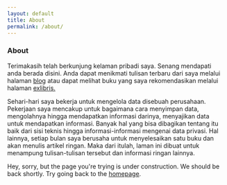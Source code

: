 ```yaml
---
layout: default
title: About
permalink: /about/
---
```


<h3>About</h3>
<p>Terimakasih telah berkunjung kelaman pribadi saya. Senang mendapati anda berada disini. Anda dapat menikmati tulisan terbaru dari saya melalui halaman <a href="{{site.url}}{{site.baseurl}}/blog">blog</a> atau dapat melihat buku yang saya rekomendasikan melalui halaman <a href="{{site.url}}{{site.baseurl}}/exlibris">exlibris.</a></p>

Sehari-hari saya bekerja untuk mengelola data disebuah perusahaan. Pekerjaan saya mencakup untuk bagaimana cara menyimpan data, mengolahnya hingga mendapatkan informasi darinya, menyajikan data untuk mendapatkan informasi. Banyak hal yang bisa dibagikan tentang itu baik dari sisi teknis hingga informasi-informasi mengenai data privasi. Hal lainnya, setiap bulan saya berusaha untuk menyelesaikan satu buku dan akan menulis artikel ringan. Maka dari itulah, laman ini dibuat untuk menampung tulisan-tulisan tersebut dan informasi ringan lainnya.



<span>Hey, sorry, but the page you're trying is under construction. We should be back shortly. Try going back to the <a href="{{site.url}}{{site.baseurl}}">homepage</a>.</span>